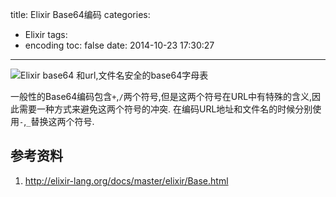 title: Elixir Base64编码
categories:
  - Elixir
tags:
  - encoding
toc: false
date: 2014-10-23 17:30:27
---

![Elixir base64 和url,文件名安全的base64字母表][1]

一般性的Base64编码包含`+`,`/`两个符号,但是这两个符号在URL中有特殊的含义,因此需要一种方式来避免这两个符号的冲突. 在编码URL地址和文件名的时候分别使用`-`,`_`替换这两个符号.

  [1]: /assets/images/AA9701C5-0427-45AF-88CE-CB0DA1183FAB.png


## 参考资料

1. http://elixir-lang.org/docs/master/elixir/Base.html
